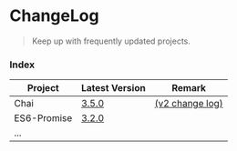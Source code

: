 # ChangeLog

> Keep up with frequently updated projects.

### Index

Project | Latest Version | Remark
---|---|---
Chai | [3.5.0](https://github.com/cssmagic/ChangeLog/issues/2) | [(v2 change log)](https://github.com/cssmagic/ChangeLog/issues/1)
ES6-Promise | [3.2.0](https://github.com/cssmagic/ChangeLog/issues/3) | 
...|
